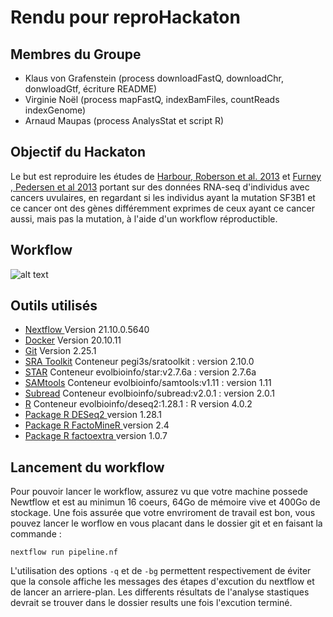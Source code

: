 # Rendu pour reproHackaton
## Membres du Groupe
- Klaus von Grafenstein (process downloadFastQ, downloadChr, donwloadGtf, écriture README)
- Virginie Noël (process mapFastQ, indexBamFiles, countReads indexGenome)
- Arnaud Maupas (process AnalysStat et script R)
## Objectif du Hackaton
Le but est reproduire les études de <a href="https://www.nature.com/articles/ng.2523" target="_blank">Harbour, Roberson et al. 2013</a> et <a href="https://pubmed.ncbi.nlm.nih.gov/23861464/" target="_blank">Furney , Pedersen et al 2013</a> 
portant sur des données RNA-seq d'individus avec cancers uvulaires, en regardant si les individus ayant la mutation  SF3B1 et ce cancer ont des gènes différemment exprimes de ceux ayant ce cancer aussi, mais pas la mutation, à l'aide d'un workflow réproductible.
## Workflow
![alt text](https://github.com/AnalystCat/reproHack/blob/main/flowchart.png?raw=true)
## Outils utilisés

- <a href= "https://www.nextflow.io/"> Nextflow </a>
 Version 21.10.0.5640 
- <a href= "https://www.docker.com/"> Docker</a>
  Version 20.10.11
- <a href= "https://git-scm.com/"> Git</a>
  Version 2.25.1 
- <a href= "https://hub.docker.com/r/pegi3s/sratoolkit"> SRA Toolkit</a>
Conteneur pegi3s/sratoolkit : version 2.10.0
-  <a href= "https://hub.docker.com/r/evolbioinfo/star:v2.7.6a"> STAR</a>
  Conteneur evolbioinfo/star:v2.7.6a : version 2.7.6a 
- <a href= "https://hub.docker.com/r/evolbioinfo/samtools:v1.11"> SAMtools</a>
  Conteneur evolbioinfo/samtools:v1.11 : version 1.11
- <a href= "https://hub.docker.com/r/evolbioinfo/subread:v2.0.1"> Subread</a>
  Conteneur evolbioinfo/subread:v2.0.1 : version 2.0.1
- <a href= "https://hub.docker.com/r/evolbioinfo/deseq2:1.28.1"> R</a>
  Conteneur evolbioinfo/deseq2:1.28.1 : R version 4.0.2
- <a href= "https://bioconductor.org/packages/release/bioc/html/DESeq2.html"> Package R DESeq2  </a> version 1.28.1
- <a href= "http://factominer.free.fr/index_fr.html"> Package R FactoMineR </a> version 2.4
- <a href= "https://cran.r-project.org/web/packages/factoextra/index.html"> Package R factoextra </a>version 1.0.7


## Lancement du workflow
Pour pouvoir lancer le workflow, assurez vu que votre machine possede Newtflow et est au minimun 16 coeurs, 64Go de mémoire vive et 400Go de stockage.
Une fois assurée que votre envriroment de travail est bon, vous pouvez lancer le worflow en vous placant dans le dossier git et en faisant la commande :
``` 
nextflow run pipeline.nf 
```
L'utilisation des options ```-q``` et de ```-bg``` permettent respectivement de éviter que la console affiche les messages des étapes d'excution du nextflow et de lancer an arriere-plan. 
Les differents résultats de l'analyse stastiques devrait se trouver dans le dossier results une fois l'excution terminé.

